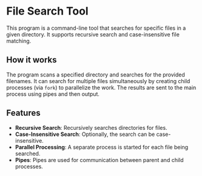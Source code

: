 # File Search Tool
This program is a command-line tool that searches for specific files in a given directory. It supports recursive search and case-insensitive file matching.

## How it works
The program scans a specified directory and searches for the provided filenames. It can search for multiple files simultaneously by creating child processes (via `fork`) to parallelize the work. The results are sent to the main process using pipes and then output.

## Features
- **Recursive Search**: Recursively searches directories for files.
- **Case-Insensitive Search**: Optionally, the search can be case-insensitive.
- **Parallel Processing**: A separate process is started for each file being searched.
- **Pipes**: Pipes are used for communication between parent and child processes.